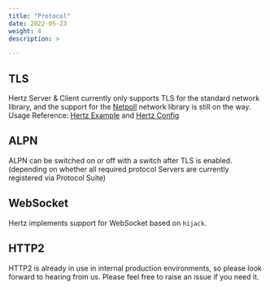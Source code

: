 ```yaml
---
title: "Protocol"
date: 2022-05-23
weight: 4
description: >

---
```


## TLS
Hertz Server & Client currently only supports TLS for the standard network library, and the support for the [Netpoll](https://github.com/cloudwego/netpoll) network library is still on the way.
Usage Reference: [Hertz Example](/docs/hertz/tutorials/example/) and [Hertz Config](/docs/hertz/reference/config/)

## ALPN
ALPN can be switched on or off with a switch after TLS is enabled.(depending on whether all required protocol Servers are currently registered via Protocol Suite)

## WebSocket
Hertz implements support for WebSocket based on `hijack`.

## HTTP2
HTTP2 is already in use in internal production environments, so please look forward to hearing from us. Please feel free to raise an issue if you need it.
